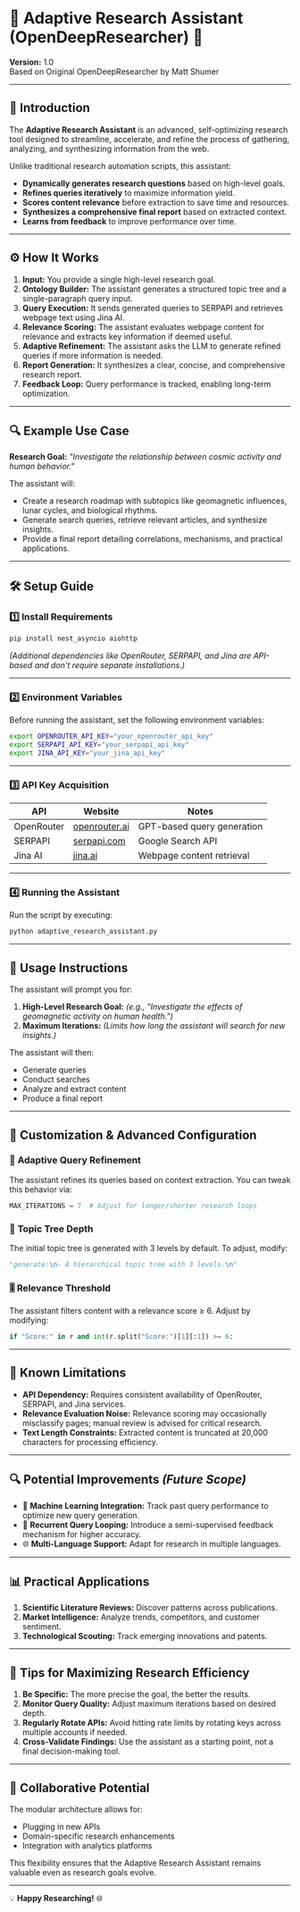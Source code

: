 # 🧠 **Adaptive Research Assistant** (OpenDeepResearcher) 🚀  
**Version:** 1.0  
Based on Original OpenDeepResearcher by Matt Shumer  

---

## 📖 **Introduction**  

The **Adaptive Research Assistant** is an advanced, self-optimizing research tool designed to streamline, accelerate, and refine the process of gathering, analyzing, and synthesizing information from the web.  

Unlike traditional research automation scripts, this assistant:  
- **Dynamically generates research questions** based on high-level goals.  
- **Refines queries iteratively** to maximize information yield.  
- **Scores content relevance** before extraction to save time and resources.  
- **Synthesizes a comprehensive final report** based on extracted context.  
- **Learns from feedback** to improve performance over time.  
---

## ⚙️ **How It Works**  

1. **Input:** You provide a single high-level research goal.  
2. **Ontology Builder:** The assistant generates a structured topic tree and a single-paragraph query input.  
3. **Query Execution:** It sends generated queries to SERPAPI and retrieves webpage text using Jina AI.  
4. **Relevance Scoring:** The assistant evaluates webpage content for relevance and extracts key information if deemed useful.  
5. **Adaptive Refinement:** The assistant asks the LLM to generate refined queries if more information is needed.  
6. **Report Generation:** It synthesizes a clear, concise, and comprehensive research report.  
7. **Feedback Loop:** Query performance is tracked, enabling long-term optimization.  

---

## 🔍 **Example Use Case**  

**Research Goal:** *"Investigate the relationship between cosmic activity and human behavior."*  

The assistant will:  
- Create a research roadmap with subtopics like geomagnetic influences, lunar cycles, and biological rhythms.  
- Generate search queries, retrieve relevant articles, and synthesize insights.  
- Provide a final report detailing correlations, mechanisms, and practical applications.  

---

## 🛠️ **Setup Guide**  

### 1️⃣ **Install Requirements**  

```bash
pip install nest_asyncio aiohttp
```

*(Additional dependencies like OpenRouter, SERPAPI, and Jina are API-based and don't require separate installations.)*  

---

### 2️⃣ **Environment Variables**  

Before running the assistant, set the following environment variables:  

```bash
export OPENROUTER_API_KEY="your_openrouter_api_key"
export SERPAPI_API_KEY="your_serpapi_api_key"
export JINA_API_KEY="your_jina_api_key"
```

---

### 3️⃣ **API Key Acquisition**  

| **API**       | **Website**                             | **Notes**                          |
|----------------|----------------------------------------|------------------------------------|
| OpenRouter    | [openrouter.ai](https://openrouter.ai/)  | GPT-based query generation         |
| SERPAPI       | [serpapi.com](https://serpapi.com/)      | Google Search API                  |
| Jina AI       | [jina.ai](https://jina.ai/)              | Webpage content retrieval          |

---

### 4️⃣ **Running the Assistant**  

Run the script by executing:  

```bash
python adaptive_research_assistant.py
```

---

## 🎯 **Usage Instructions**  

The assistant will prompt you for:  

1. **High-Level Research Goal:** *(e.g., "Investigate the effects of geomagnetic activity on human health.")*  
2. **Maximum Iterations:** *(Limits how long the assistant will search for new insights.)*  

The assistant will then:  
- Generate queries  
- Conduct searches  
- Analyze and extract content  
- Produce a final report  

---

## 🧠 **Customization & Advanced Configuration**  

### 🧩 **Adaptive Query Refinement**  

The assistant refines its queries based on context extraction. You can tweak this behavior via:  

```python
MAX_ITERATIONS = 7  # Adjust for longer/shorter research loops
```

### 🔧 **Topic Tree Depth**  

The initial topic tree is generated with 3 levels by default. To adjust, modify:  

```python
"generate:\n- A hierarchical topic tree with 3 levels.\n"
```

### 🎚️ **Relevance Threshold**  

The assistant filters content with a relevance score ≥ 6. Adjust by modifying:  

```python
if "Score:" in r and int(r.split("Score:")[1][:1]) >= 6:
```

---

## 🚧 **Known Limitations**  

- **API Dependency:** Requires consistent availability of OpenRouter, SERPAPI, and Jina services.  
- **Relevance Evaluation Noise:** Relevance scoring may occasionally misclassify pages; manual review is advised for critical research.  
- **Text Length Constraints:** Extracted content is truncated at 20,000 characters for processing efficiency.  

---

## 🔍 **Potential Improvements** *(Future Scope)*  

- 🧠 **Machine Learning Integration:** Track past query performance to optimize new query generation.  
- 🔄 **Recurrent Query Looping:** Introduce a semi-supervised feedback mechanism for higher accuracy.  
- 🌐 **Multi-Language Support:** Adapt for research in multiple languages.  

---

## 📊 **Practical Applications**  

1. **Scientific Literature Reviews:** Discover patterns across publications.  
2. **Market Intelligence:** Analyze trends, competitors, and customer sentiment.  
4. **Technological Scouting:** Track emerging innovations and patents.  

---

## 🎯 **Tips for Maximizing Research Efficiency**  

1. **Be Specific:** The more precise the goal, the better the results.  
2. **Monitor Query Quality:** Adjust maximum iterations based on desired depth.  
3. **Regularly Rotate APIs:** Avoid hitting rate limits by rotating keys across multiple accounts if needed.  
4. **Cross-Validate Findings:** Use the assistant as a starting point, not a final decision-making tool.  

---

## 🤝 **Collaborative Potential**  

The modular architecture allows for:  
- Plugging in new APIs  
- Domain-specific research enhancements  
- Integration with analytics platforms  

This flexibility ensures that the Adaptive Research Assistant remains valuable even as research goals evolve.  

---

💡 **Happy Researching!** 🌐
